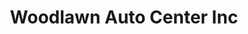 ---
title: "Woodlawn Auto Center Inc"
url: /alexandria/woodlawn-auto-center-inc/
shop: car repair
---